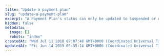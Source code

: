 ```yaml
---
title: "Update a payment plan"
slug: "update-a-payment-plan"
excerpt: "A Payment Plan's status can only be updated to Suspended or Active. For a suspended plan it is possible to set a date the plan is suspended until. \n\nWhen a plan is suspended any pending payments will be removed. If the plan is resumed the pending payments will be re-created to meet the plans constraints."
hidden: false
metadata: 
  image: []
  robots: "index"
createdAt: "Wed Jul 11 2018 07:07:48 GMT+0000 (Coordinated Universal Time)"
updatedAt: "Fri Jun 14 2019 05:35:14 GMT+0000 (Coordinated Universal Time)"
---
```

